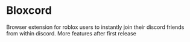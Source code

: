 # Bloxcord

Browser extension for roblox users to instantly join their discord friends from within discord. More features after first release
